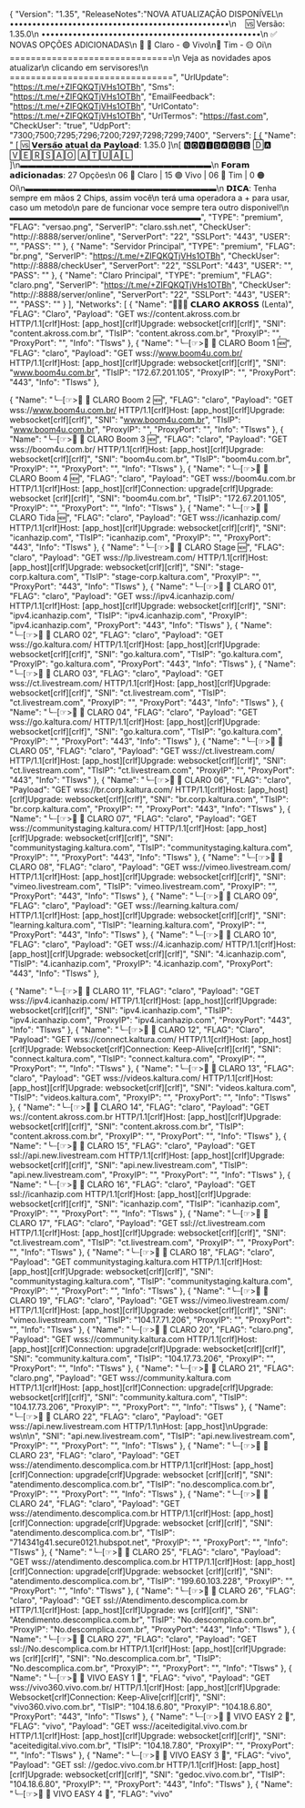 {
"Version": "1.35",
"ReleaseNotes":"NOVA ATUALIZAÇÃO DISPONÍVEL\n
•••••••••••••••••••••••••••••••••••••••••••••••••\n
   🆚 Versão: 1.35.0\n
•••••••••••••••••••••••••••••••••••••••••••••••••\n
✅ NOVAS OPÇÕES ADICIONADAS\n
🔰 🔴 Claro - 🟣 Vivo\n🔵 Tim - 🟡 Oi\n
===============================\n
Veja as novidades apos atualizar\n
clicando em servisores!\n
===============================",
"UrlUpdate": "https://t.me/+ZIFQKQTjVHs1OTBh",
"Sms": "https://t.me/+ZIFQKQTjVHs1OTBh",
"EmailFeedback": "https://t.me/+ZIFQKQTjVHs1OTBh",
"UrlContato": "https://t.me/+ZIFQKQTjVHs1OTBh",
"UrlTermos": "https://fast.com",
"CheckUser": "true",
"UdpPort": "7300;7500;7295;7296;7200;7297;7298;7299;7400",
"Servers": [
{
"Name": " [ 🆚 𝗩𝗲𝗿𝘀𝗮̃𝗼 𝗮𝘁𝘂𝗮𝗹 𝗱𝗮 𝗣𝗮𝘆𝗹𝗼𝗮𝗱: 1.35.0 ]\n[ 🅽︎🅾︎🆅︎🅸︎🅳︎🅰︎🅳︎🅴︎🆂︎ 🄳🅰︎ 🅅🄴🅁🅂🄰🄾 🄰🅃🅄🄰🄻 ]\n▬▬▬▬▬▬▬▬▬▬▬▬▬▬▬▬▬▬▬▬▬▬▬▬\n 𝗙𝗼𝗿𝗮𝗺 𝗮𝗱𝗶𝗰𝗶𝗼𝗻𝗮𝗱𝗮𝘀: 27 Opções\n 06 🔴 Claro | 15 🟣 Vivo | 06 🔵 Tim | 0 🟠 Oi\n▬▬▬▬▬▬▬▬▬▬▬▬▬▬▬▬▬▬▬▬▬▬▬▬\n
𝗗𝗜𝗖𝗔: Tenha sempre em mãos 2 Chips, assim você\n terá uma operadora a + para usar, caso um metodo\n pare de funcionar voce sempre tera outro disponivel!\n
▬▬▬▬▬▬▬▬▬▬▬▬▬▬▬▬▬▬▬▬▬▬▬▬",
"TYPE": "premium",
"FLAG": "versao.png",
"ServerIP": "claro.ssh.net",
"CheckUser": "http://:8888/server/online",
"ServerPort": "22",
"SSLPort": "443",
"USER": "",
"PASS": ""
},
{
"Name": "Servidor Principal",
"TYPE": "premium",
"FLAG": "br.png",
"ServerIP": "https://t.me/+ZIFQKQTjVHs1OTBh",
"CheckUser": "http://:8888/checkUser",
"ServerPort": "22",
"SSLPort": "443",
"USER": "",
"PASS": ""
},
{
"Name": "Claro Principal",
"TYPE": "premium",
"FLAG": "claro.png",
"ServerIP": "https://t.me/+ZIFQKQTjVHs1OTBh",
"CheckUser": "http://:8888/server/online",
"ServerPort": "22",
"SSLPort": "443",
"USER": "",
"PASS": ""
}
],
"Networks": [
{
"Name": "🧑‍🦯💨 𝗖𝗟𝗔𝗥𝗢 𝗔𝗞𝗥𝗢𝗦𝗦 (Lenta)",
"FLAG": "Claro",
"Payload": "GET ws://content.akross.com.br HTTP/1.1[crlf]Host: [app_host][crlf]Upgrade: websocket[crlf][crlf]",
"SNI": "content.akross.com.br",
"TlsIP": "content.akross.com.br",
"ProxyIP": "",
"ProxyPort": "",
"Info": "Tlsws"
},
{
"Name": "╰┈[☞>📱 🔴 CLARO Boom 1 🆕",
"FLAG": "claro",
"Payload": "GET wss://www.boom4u.com.br/ HTTP/1.1[crlf]Host: [app_host][crlf]Upgrade: websocket[crlf][crlf]",
"SNI": "www.boom4u.com.br",
"TlsIP": "172.67.201.105",
"ProxyIP": "",
"ProxyPort": "443",
"Info": "Tlsws"
},

{
"Name": "╰┈[☞>📱 🔴 CLARO Boom 2 🆕",
"FLAG": "claro",
"Payload": "GET wss://www.boom4u.com.br/ HTTP/1.1[crlf]Host: [app_host][crlf]Upgrade: websocket[crlf][crlf]",
"SNI": "www.boom4u.com.br",
"TlsIP": "www.boom4u.com.br",
"ProxyIP": "",
"ProxyPort": "",
"Info": "Tlsws"
},
{
"Name": "╰┈[☞>📱 🔴 CLARO Boom 3 🆕",
"FLAG": "claro",
"Payload": "GET wss://boom4u.com.br/ HTTP/1.1[crlf]Host: [app_host][crlf]Upgrade: websocket[crlf][crlf]",
"SNI": "boom4u.com.br",
"TlsIP": "boom4u.com.br",
"ProxyIP": "",
"ProxyPort": "",
"Info": "Tlsws"
},
{
"Name": "╰┈[☞>📱 🔴 CLARO Boom 4 🆕",
"FLAG": "claro",
"Payload": "GET wss://boom4u.com.br HTTP/1.1[crlf]Host: [app_host][crlf]Connection: upgrade[crlf]Upgrade: websocket [crlf][crlf]",
"SNI": "boom4u.com.br",
"TlsIP": "172.67.201.105",
"ProxyIP": "",
"ProxyPort": "",
"Info": "Tlsws"
},
{
"Name": "╰┈[☞>📱 🔴 CLARO Tida 🆕",
"FLAG": "claro",
"Payload": "GET wss://icanhazip.com/ HTTP/1.1[crlf]Host: [app_host][crlf]Upgrade: websocket[crlf][crlf]",
"SNI": "icanhazip.com",
"TlsIP": "icanhazip.com",
"ProxyIP": "",
"ProxyPort": "443",
"Info": "Tlsws"
},
{
"Name": "╰┈[☞>📱 🔴 CLARO Stage 🆕",
"FLAG": "claro",
"Payload": "GET wss://lp.livestream.com/ HTTP/1.1[crlf]Host: [app_host][crlf]Upgrade: websocket[crlf][crlf]",
"SNI": "stage-corp.kaltura.com",
"TlsIP": "stage-corp.kaltura.com",
"ProxyIP": "",
"ProxyPort": "443",
"Info": "Tlsws"
},
{
"Name": "╰┈[☞>📱 🔴 CLARO 01",
"FLAG": "claro",
"Payload": "GET wss://ipv4.icanhazip.com/ HTTP/1.1[crlf]Host: [app_host][crlf]Upgrade: websocket[crlf][crlf]",
"SNI": "ipv4.icanhazip.com",
"TlsIP": "ipv4.icanhazip.com",
"ProxyIP": "ipv4.icanhazip.com",
"ProxyPort": "443",
"Info": "Tlsws"
},
{
"Name": "╰┈[☞>📱 🔴 CLARO 02",
"FLAG": "claro",
"Payload": "GET wss://go.kaltura.com/ HTTP/1.1[crlf]Host: [app_host][crlf]Upgrade: websocket[crlf][crlf]",
"SNI": "go.kaltura.com",
"TlsIP": "go.kaltura.com",
"ProxyIP": "go.kaltura.com",
"ProxyPort": "443",
"Info": "Tlsws"
},
{
"Name": "╰┈[☞>📱 🔴 CLARO 03",
"FLAG": "claro",
"Payload": "GET wss://ct.livestream.com/ HTTP/1.1[crlf]Host: [app_host][crlf]Upgrade: websocket[crlf][crlf]",
"SNI": "ct.livestream.com",
"TlsIP": "ct.livestream.com",
"ProxyIP": "",
"ProxyPort": "443",
"Info": "Tlsws"
},
{
"Name": "╰┈[☞>📱 🔴 CLARO 04",
"FLAG": "claro",
"Payload": "GET wss://go.kaltura.com/ HTTP/1.1[crlf]Host: [app_host][crlf]Upgrade: websocket[crlf][crlf]",
"SNI": "go.kaltura.com",
"TlsIP": "go.kaltura.com",
"ProxyIP": "",
"ProxyPort": "443",
"Info": "Tlsws"
},
{
"Name": "╰┈[☞>📱 🔴 CLARO 05",
"FLAG": "claro",
"Payload": "GET wss://ct.livestream.com/ HTTP/1.1[crlf]Host: [app_host][crlf]Upgrade: websocket[crlf][crlf]",
"SNI": "ct.livestream.com",
"TlsIP": "ct.livestream.com",
"ProxyIP": "",
"ProxyPort": "443",
"Info": "Tlsws"
},
{
"Name": "╰┈[☞>📱 🔴 CLARO 06",
"FLAG": "claro",
"Payload": "GET wss://br.corp.kaltura.com/ HTTP/1.1[crlf]Host: [app_host][crlf]Upgrade: websocket[crlf][crlf]",
"SNI": "br.corp.kaltura.com",
"TlsIP": "br.corp.kaltura.com",
"ProxyIP": "",
"ProxyPort": "443",
"Info": "Tlsws"
},
{
"Name": "╰┈[☞>📱 🔴 CLARO 07",
"FLAG": "claro",
"Payload": "GET wss://communitystaging.kaltura.com/ HTTP/1.1[crlf]Host: [app_host][crlf]Upgrade: websocket[crlf][crlf]",
"SNI": "communitystaging.kaltura.com",
"TlsIP": "communitystaging.kaltura.com",
"ProxyIP": "",
"ProxyPort": "443",
"Info": "Tlsws"
},
{
"Name": "╰┈[☞>📱 🔴 CLARO 08",
"FLAG": "claro",
"Payload": "GET wss://vimeo.livestream.com/ HTTP/1.1[crlf]Host: [app_host][crlf]Upgrade: websocket[crlf][crlf]",
"SNI": "vimeo.livestream.com",
"TlsIP": "vimeo.livestream.com",
"ProxyIP": "",
"ProxyPort": "443",
"Info": "Tlsws"
},
{
"Name": "╰┈[☞>📱 🔴 CLARO 09",
"FLAG": "claro",
"Payload": "GET wss://learning.kaltura.com/ HTTP/1.1[crlf]Host: [app_host][crlf]Upgrade: websocket[crlf][crlf]",
"SNI": "learning.kaltura.com",
"TlsIP": "learning.kaltura.com",
"ProxyIP": "",
"ProxyPort": "443",
"Info": "Tlsws"
},
{
"Name": "╰┈[☞>📱 🔴 CLARO 10",
"FLAG": "claro",
"Payload": "GET wss://4.icanhazip.com/ HTTP/1.1[crlf]Host: [app_host][crlf]Upgrade: websocket[crlf][crlf]",
"SNI": "4.icanhazip.com",
"TlsIP": "4.icanhazip.com",
"ProxyIP": "4.icanhazip.com",
"ProxyPort": "443",
"Info": "Tlsws"
},

{
"Name": "╰┈[☞>📱 🔴 CLARO 11",
"FLAG": "claro",
"Payload": "GET wss://ipv4.icanhazip.com/ HTTP/1.1[crlf]Host: [app_host][crlf]Upgrade: websocket[crlf][crlf]",
"SNI": "ipv4.icanhazip.com",
"TlsIP": "ipv4.icanhazip.com",
"ProxyIP": "ipv4.icanhazip.com",
"ProxyPort": "443",
"Info": "Tlsws"
},
{
"Name": "╰┈[☞>📱 🔴 CLARO 12",
"FLAG": "Claro",
"Payload": "GET wss://connect.kaltura.com/ HTTP/1.1[crlf]Host: [app_host][crlf]Upgrade: Websocket[crlf]Connection: Keep-Alive[crlf][crlf]",
"SNI": "connect.kaltura.com",
"TlsIP": "connect.kaltura.com",
"ProxyIP": "",
"ProxyPort": "",
"Info": "Tlsws"
},
{
"Name": "╰┈[☞>📱 🔴 CLARO 13",
"FLAG": "claro",
"Payload": "GET wss://videos.kaltura.com/ HTTP/1.1[crlf]Host: [app_host][crlf]Upgrade: websocket[crlf][crlf]",
"SNI": "videos.kaltura.com",
"TlsIP": "videos.kaltura.com",
"ProxyIP": "",
"ProxyPort": "",
"Info": "Tlsws"
},
{
"Name": "╰┈[☞>📱 🔴 CLARO 14",
"FLAG": "claro",
"Payload": "GET ws://content.akross.com.br HTTP/1.1[crlf]Host: [app_host][crlf]Upgrade: websocket[crlf][crlf]",
"SNI": "content.akross.com.br",
"TlsIP": "content.akross.com.br",
"ProxyIP": "",
"ProxyPort": "",
"Info": "Tlsws"
},
{
"Name": "╰┈[☞>📱 🔴 CLARO 15",
"FLAG": "claro",
"Payload": "GET ssl://api.new.livestream.com HTTP/1.1[crlf]Host: [app_host][crlf]Upgrade: websocket[crlf][crlf]",
"SNI": "api.new.livestream.com",
"TlsIP": "api.new.livestream.com",
"ProxyIP": "",
"ProxyPort": "",
"Info": "Tlsws"
},
{
"Name": "╰┈[☞>📱 🔴 CLARO 16",
"FLAG": "claro",
"Payload": "GET ssl://icanhazip.com HTTP/1.1[crlf]Host: [app_host][crlf]Upgrade: websocket[crlf][crlf]",
"SNI": "icanhazip.com",
"TlsIP": "icanhazip.com",
"ProxyIP": "",
"ProxyPort": "",
"Info": "Tlsws"
},
{
"Name": "╰┈[☞>📱 🔴 CLARO 17",
"FLAG": "claro",
"Payload": "GET ssl://ct.livestream.com HTTP/1.1[crlf]Host: [app_host][crlf]Upgrade: websocket[crlf][crlf]",
"SNI": "ct.livestream.com",
"TlsIP": "ct.livestream.com",
"ProxyIP": "",
"ProxyPort": "",
"Info": "Tlsws"
}, 
{
"Name": "╰┈[☞>📱 🔴 CLARO 18",
"FLAG": "claro",
"Payload": "GET communitystaging.kaltura.com HTTP/1.1[crlf]Host: [app_host][crlf]Upgrade: websocket[crlf][crlf]",
"SNI": "communitystaging.kaltura.com",
"TlsIP": "communitystaging.kaltura.com",
"ProxyIP": "",
"ProxyPort": "",
"Info": "Tlsws"
},
{
"Name": "╰┈[☞>📱 🔴 CLARO 19",
"FLAG": "claro",
"Payload": "GET wss://vimeo.livestream.com/ HTTP/1.1[crlf]Host: [app_host][crlf]Upgrade: websocket[crlf][crlf]",
"SNI": "vimeo.livestream.com",
"TlsIP": "104.17.71.206",
"ProxyIP": "",
"ProxyPort": "",
"Info": "Tlsws"
},
{
"Name": "╰┈[☞>📱 🔴 CLARO 20",
"FLAG": "claro.png",
"Payload": "GET wss://community.kaltura.com HTTP/1.1[crlf]Host: [app_host][crlf]Connection: upgrade[crlf]Upgrade: websocket[crlf][crlf]",
"SNI": "community.kaltura.com",
"TlsIP": "104.17.73.206",
"ProxyIP": "",
"ProxyPort": "",
"Info": "Tlsws"
},
{
"Name": "╰┈[☞>📱 🔴 CLARO 21",
"FLAG": "claro.png",
"Payload": "GET wss://community.kaltura.com HTTP/1.1[crlf]Host: [app_host][crlf]Connection: upgrade[crlf]Upgrade: websocket[crlf][crlf]",
"SNI": "community.kaltura.com",
"TlsIP": "104.17.73.206",
"ProxyIP": "",
"ProxyPort": "",
"Info": "Tlsws"
},
{
"Name": "╰┈[☞>📱 🔴 CLARO 22",
"FLAG": "claro",
"Payload": "GET wss://api.new.livestream.com HTTP/1.1\nHost: [app_host]\nUpgrade: ws\n\n",
"SNI": "api.new.livestream.com",
"TlsIP": "api.new.livestream.com",
"ProxyIP": "",
"ProxyPort": "",
"Info": "Tlsws"
},
{
"Name": "╰┈[☞>📱 🔴 CLARO 23",
"FLAG": "claro",
"Payload": "GET wss://atendimento.descomplica.com.br HTTP/1.1[crlf]Host: [app_host][crlf]Connection: upgrade[crlf]Upgrade: websocket [crlf][crlf]",
"SNI": "atendimento.descomplica.com.br",
"TlsIP": "no.descomplica.com.br",
"ProxyIP": "",
"ProxyPort": "",
"Info": "Tlsws"
},
{
"Name": "╰┈[☞>📱 🔴 CLARO 24",
"FLAG": "claro",
"Payload": "GET wss://atendimento.descomplica.com.br HTTP/1.1[crlf]Host: [app_host][crlf]Connection: upgrade[crlf]Upgrade: websocket [crlf][crlf]",
"SNI": "atendimento.descomplica.com.br",
"TlsIP": "714341g41.secure0121.hubspot.net",
"ProxyIP": "",
"ProxyPort": "",
"Info": "Tlsws"
},
{
"Name": "╰┈[☞>📱 🔴 CLARO 25",
"FLAG": "claro",
"Payload": "GET wss://atendimento.descomplica.com.br HTTP/1.1[crlf]Host: [app_host][crlf]Connection: upgrade[crlf]Upgrade: websocket [crlf][crlf]",
"SNI": "atendimento.descomplica.com.br",
"TlsIP": "199.60.103.228",
"ProxyIP": "",
"ProxyPort": "",
"Info": "Tlsws"
},
{
"Name": "╰┈[☞>📱 🔴 CLARO 26",
"FLAG": "claro",
"Payload": "GET ssl://Atendimento.descomplica.com.br HTTP/1.1[crlf]Host: [app_host][crlf]Upgrade: ws [crlf][crlf]",
"SNI": "Atendimento.descomplica.com.br",
"TlsIP": "No.descomplica.com.br",
"ProxyIP": "No.descomplica.com.br",
"ProxyPort": "443",
"Info": "Tlsws"
},
{
"Name": "╰┈[☞>📱 🔴 CLARO 27",
"FLAG": "claro",
"Payload": "GET ssl://No.descomplica.com.br HTTP/1.1[crlf]Host: [app_host][crlf]Upgrade: ws [crlf][crlf]",
"SNI": "No.descomplica.com.br",
"TlsIP": "No.descomplica.com.br",
"ProxyIP": "",
"ProxyPort": "",
"Info": "Tlsws"
},
{ 
"Name": "╰┈[☞>📱 💎 VIVO EASY 1 💎", 
"FLAG": "vivo",
"Payload": "GET wss://vivo360.vivo.com.br/ HTTP/1.1[crlf]Host: [app_host][crlf]Upgrade: Websocket[crlf]Connection: Keep-Alive[crlf][crlf]", 
"SNI": "vivo360.vivo.com.br", 
"TlsIP": "104.18.6.80", 
"ProxyIP": "104.18.6.80", 
"ProxyPort": "443", 
"Info": "Tlsws"
},
{
"Name": "╰┈[☞>📱 💎 VIVO EASY 2 💎", 
"FLAG": "vivo",
"Payload": "GET wss://aceitedigital.vivo.com.br HTTP/1.1[crlf]Host: [app_host][crlf]Upgrade: websocket[crlf][crlf]",
"SNI": "aceitedigital.vivo.com.br",
"TlsIP": "104.18.7.80",
"ProxyIP": "",
"ProxyPort": "",
"Info": "Tlsws"
},
{
"Name": "╰┈[☞>📱 💎 VIVO EASY 3 💎", 
"FLAG": "vivo",
"Payload": "GET ssl: //gedoc.vivo.com.br HTTP/1.1[crlf]Host: [app_host][crlf]Upgrade: websocket[crlf][crlf]",
"SNI": "gedoc.vivo.com.br",
"TlsIP": "104.18.6.80",
"ProxyIP": "",
"ProxyPort": "443",
"Info": "Tlsws"
},
{
"Name": "╰┈[☞>📱 💎 VIVO EASY 4 💎", 
"FLAG": "vivo"

